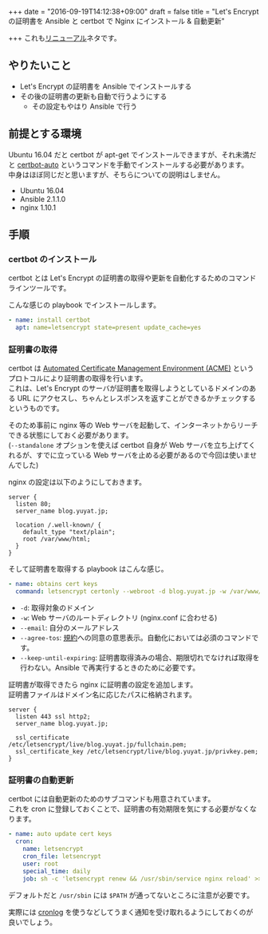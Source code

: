 +++
date = "2016-09-19T14:12:38+09:00"
draft = false
title = "Let's Encrypt の証明書を Ansible と certbot で Nginx にインストール & 自動更新"

+++
これも[リニューアル](/post/brand-new-blog/)ネタです。

<!--more-->

## やりたいこと

* Let's Encrypt の証明書を Ansible でインストールする
* その後の証明書の更新も自動で行うようにする
  * その設定もやはり Ansible で行う

## 前提とする環境

Ubuntu 16.04 だと certbot が apt-get でインストールできますが、それ未満だと [certbot-auto](https://certbot.eff.org/all-instructions/#ubuntu-14-04-trusty-apache) というコマンドを手動でインストールする必要があります。  
中身はほぼ同じだと思いますが、そちらについての説明はしません。

* Ubuntu 16.04
* Ansible 2.1.1.0
* nginx 1.10.1

## 手順

### certbot のインストール

certbot とは Let's Encrypt の証明書の取得や更新を自動化するためのコマンドラインツールです。

こんな感じの playbook でインストールします。

```yml
- name: install certbot
  apt: name=letsencrypt state=present update_cache=yes
```

### 証明書の取得

certbot は [Automated Certificate Management Environment (ACME)](https://github.com/letsencrypt/acme-spec) というプロトコルにより証明書の取得を行います。  
これは、Let's Encrypt のサーバが証明書を取得しようとしているドメインのある URL にアクセスし、ちゃんとレスポンスを返すことができるかチェックするというものです。

そのため事前に nginx 等の Web サーバを起動して、インターネットからリーチできる状態にしておく必要があります。  
(`--standalone` オプションを使えば certbot 自身が Web サーバを立ち上げてくれるが、すでに立っている Web サーバを止める必要があるので今回は使いませんでした)

nginx の設定は以下のようにしておきます。  

```nginx
server {
  listen 80;
  server_name blog.yuyat.jp;

  location /.well-known/ {
    default_type "text/plain";
    root /var/www/html;
  }
}
```

そして証明書を取得する playbook はこんな感じ。

```yml
- name: obtains cert keys
  command: letsencrypt certonly --webroot -d blog.yuyat.jp -w /var/www/html --email YOUR_EMAIL@example.com --agree-tos --keep-until-expiring --non-interactive
```

* `-d`: 取得対象のドメイン
* `-w`: Web サーバのルートディレクトリ (nginx.conf に合わせる)
* `--email`: 自分のメールアドレス
* `--agree-tos`: [規約](https://letsencrypt.org/repository/)への同意の意思表示。自動化においては必須のコマンドです。
* `--keep-until-expiring`: 証明書取得済みの場合、期限切れでなければ取得を行わない。Ansible で再実行するときのために必要です。

証明書が取得できたら nginx に証明書の設定を追加します。  
証明書ファイルはドメイン名に応じたパスに格納されます。

```
server {
  listen 443 ssl http2;
  server_name blog.yuyat.jp;

  ssl_certificate     /etc/letsencrypt/live/blog.yuyat.jp/fullchain.pem;
  ssl_certificate_key /etc/letsencrypt/live/blog.yuyat.jp/privkey.pem;
}
```

### 証明書の自動更新

certbot には自動更新のためのサブコマンドも用意されています。  
これを cron に登録しておくことで、証明書の有効期限を気にする必要がなくなります。

```yml
- name: auto update cert keys
  cron:
    name: letsencrypt
    cron_file: letsencrypt
    user: root
    special_time: daily
    job: sh -c 'letsencrypt renew && /usr/sbin/service nginx reload' >> /var/log/letsencrypt/cron.log
```

デフォルトだと `/usr/sbin` には `$PATH` が通ってないところに注意が必要です。

実際には [cronlog](https://github.com/kazuho/kaztools/blob/master/cronlog) を使うなどしてうまく通知を受け取れるようにしておくのが良いでしょう。

